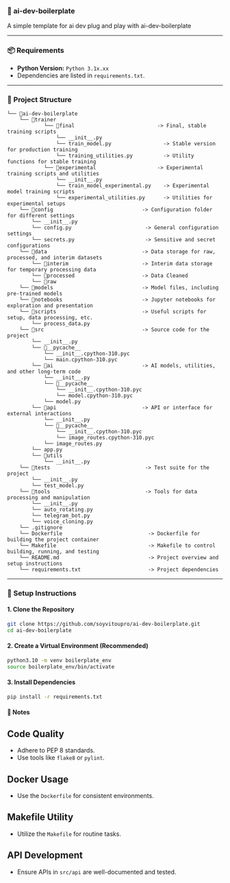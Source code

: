 ### 🤖 ai-dev-boilerplate

A simple template for ai dev plug and play with ai-dev-boilerplate

---

### 📦 Requirements

- **Python Version:** `Python 3.1x.xx`
- Dependencies are listed in `requirements.txt`.

---

### 📁 Project Structure

```
└── 📁ai-dev-boilerplate
    └── 📁trainer
            └── 📁final                           -> Final, stable training scripts
                └── __init__.py
                └── train_model.py                 -> Stable version for production training
                └── training_utilities.py          -> Utility functions for stable training
            └── 📁experimental                    -> Experimental training scripts and utilities
                └── __init__.py
                └── train_model_experimental.py    -> Experimental model training scripts
                └── experimental_utilities.py      -> Utilities for experimental setups
    └── 📁config                             -> Configuration folder for different settings
        └── __init__.py
        └── config.py                        -> General configuration settings
        └── secrets.py                       -> Sensitive and secret configurations
    └── 📁data                               -> Data storage for raw, processed, and interim datasets
        └── 📁interim                        -> Interim data storage for temporary processing data
        └── 📁processed                      -> Data Cleaned 
        └── 📁raw                 
    └── 📁models                             -> Model files, including pre-trained models
    └── 📁notebooks                          -> Jupyter notebooks for exploration and presentation
    └── 📁scripts                            -> Useful scripts for setup, data processing, etc.
        └── process_data.py
    └── 📁src                                -> Source code for the project
        └── __init__.py
        └── 📁__pycache__
            └── __init__.cpython-310.pyc
            └── main.cpython-310.pyc
        └── 📁ai                             -> AI models, utilities, and other long-term code
            └── __init__.py
            └── 📁__pycache__
                └── __init__.cpython-310.pyc
                └── model.cpython-310.pyc
            └── model.py
        └── 📁api                            -> API or interface for external interactions
            └── __init__.py
            └── 📁__pycache__
                └── __init__.cpython-310.pyc
                └── image_routes.cpython-310.pyc
            └── image_routes.py
        └── app.py
        └── 📁utils
            └── __init__.py
    └── 📁tests                               -> Test suite for the project
        └── __init__.py
        └── test_model.py
    └── 📁tools                               -> Tools for data processing and manipulation
        └── __init__.py
        └── auto_rotating.py
        └── telegram_bot.py
        └── voice_cloning.py
    └── .gitignore
    └── Dockerfile                            -> Dockerfile for building the project container
    └── Makefile                              -> Makefile to control building, running, and testing
    └── README.md                             -> Project overview and setup instructions
    └── requirements.txt                      -> Project dependencies
```

---

### 🚀 Setup Instructions

#### 1. Clone the Repository

```bash
git clone https://github.com/soyvitoupro/ai-dev-boilerplate.git
cd ai-dev-boilerplate
```

#### 2. Create a Virtual Environment (Recommended)

```bash
python3.10 -m venv boilerplate_env
source boilerplate_env/bin/activate
```


#### 3. Install Dependencies

```bash
pip install -r requirements.txt

```



#### 🧠 Notes

## Code Quality
- Adhere to PEP 8 standards.
- Use tools like `flake8` or `pylint`.
 
## Docker Usage
- Use the `Dockerfile` for consistent environments.

## Makefile Utility
- Utilize the `Makefile` for routine tasks.

## API Development
- Ensure APIs in `src/api` are well-documented and tested.

